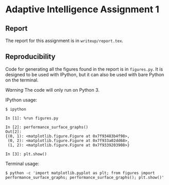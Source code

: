 # Adaptive Intelligence Assignment 1

## Report

The report for this assignment is in `writeup/report.tex`.

## Reproducibility

Code for generating all the figures found in the report is in `figures.py`. It
is designed to be used with IPython, but it can also be used with bare Python on
the terminal.

*Warning* The code will only run on Python 3.

IPython usage:
```
$ ipython

In [1]: %run figures.py

In [2]: performance_surface_graphs()
Out[2]:
{(0, 1): <matplotlib.figure.Figure at 0x7f93483b4f98>,
 (0, 2): <matplotlib.figure.Figure at 0x7f933a02dd68>,
 (1, 2): <matplotlib.figure.Figure at 0x7f9339203908>}

In [3]: plt.show()
```

Terminal usage:
```
$ python -c 'import matplotlib.pyplot as plt; from figures import performance_surface_graphs; performance_surface_graphs(); plt.show()'
```
